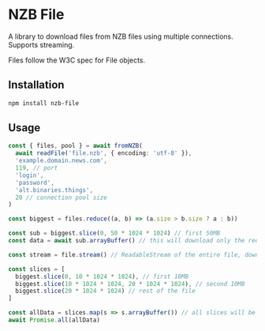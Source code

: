 # NZB File

A library to download files from NZB files using multiple connections. Supports streaming.

Files follow the W3C spec for File objects.

## Installation

```bash
npm install nzb-file
```

## Usage

```typescript
const { files, pool } = await fromNZB(
  await readFile('file.nzb', { encoding: 'utf-8' }),
  'example.domain.news.com',
  119, // port
  'login',
  'password',
  'alt.binaries.things',
  20 // connection pool size
)

const biggest = files.reduce((a, b) => (a.size > b.size ? a : b))

const sub = biggest.slice(0, 50 * 1024 * 1024) // first 50MB
const data = await sub.arrayBuffer() // this will download only the required segments from the slice

const stream = file.stream() // ReadableStream of the entire file, downloaded on-the-fly, using a single connection only

const slices = [
  biggest.slice(0, 10 * 1024 * 1024), // first 10MB
  biggest.slice(10 * 1024 * 1024, 20 * 1024 * 1024), // second 10MB
  biggest.slice(20 * 1024 * 1024) // rest of the file
]

const allData = slices.map(s => s.arrayBuffer()) // all slices will be downloaded in parallel, using the connection pool
await Promise.all(allData)
```
